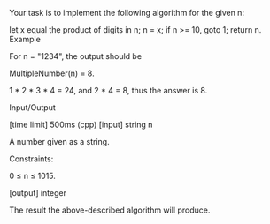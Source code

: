 Your task is to implement the following algorithm for the given n:

let x equal the product of digits in n;
n = x;
if n >= 10, goto 1;
return n.
Example

For n = "1234", the output should be

MultipleNumber(n) = 8.

1 * 2 * 3 * 4 = 24, and 2 * 4 = 8, thus the answer is 8.

Input/Output

[time limit] 500ms (cpp)
[input] string n

A number given as a string.

Constraints:

0 ≤ n ≤ 1015.

[output] integer

The result the above-described algorithm will produce.
